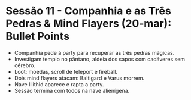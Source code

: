 # Sessão 11 - Companhia e as Três Pedras & Mind Flayers (20-mar): Bullet Points

- Companhia pede à party para recuperar as três pedras mágicas.
- Investigam templo no pântano, aldeia dos sapos com cadáveres sem cérebro.
- Loot: moedas, scroll de teleport e fireball.
- Dois mind flayers atacam: Baltigard e Varus morrem.
- Nave Illithid aparece e rapta a party.
- Sessão termina com todos na nave alienígena.